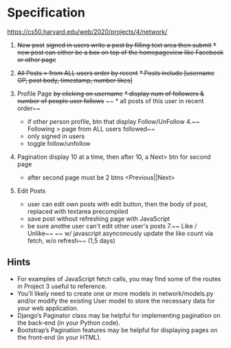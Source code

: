 # Specification

https://cs50.harvard.edu/web/2020/projects/4/network/

1. ~~New post~~
    ~~signed in users write a post by filling text area then submit~~
    ~~* new post can either be a box on top of the homepageview like Facebook or other page~~

2. ~~All Posts > from ALL users order by recent~~
    ~~* Posts include [username OP, post body, timestamp, number likes]~~
3. Profile Page
    ~~by clicking on username~~
    ~~* display num of followers & number of people user follows~~
   ~~ * all posts of this user in recent order~~
    * if other person profile, btn that display Follow/UnFollow
4.~~ Following > page from ALL users followed~~
    * only signed in users
    * toggle follow/unfollow
5. Pagination
    display 10 at a time, then after 10, a Next> btn for second page
    * after second page must be 2 btns <Previous||Next>
6. Edit Posts
    * user can edit own posts with edit button, then the body of post, replaced with textarea precompiled
    * save post without refreshing page with JavaScript
    * be sure anothe user can't edit other user's posts
7.~~ Like / Unlike~~
   ~~ w/ javascript asynconously update the like count via fetch, w/o refresh~~ (1,5 days)


## Hints

* For examples of JavaScript fetch calls, you may find some of the routes in Project 3 useful to reference.
* You’ll likely need to create one or more models in network/models.py and/or modify the existing User model to store the necessary data for your web application.
* Django’s Paginator class may be helpful for implementing pagination on the back-end (in your Python code).
* Bootstrap’s Pagination features may be helpful for displaying pages on the front-end (in your HTML).

